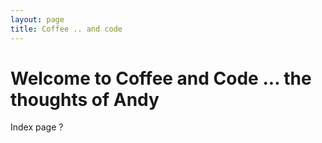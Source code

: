 ```yaml
---
layout: page
title: Coffee .. and code 
---
```


# Welcome to Coffee and Code ... the thoughts of Andy

Index page ? 